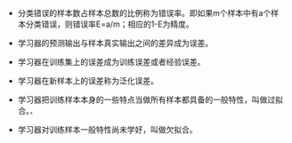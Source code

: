* 分类错误的样本数占样本总数的比例称为错误率。即如果m个样本中有a个样本分类错误，则错误率E=a/m；相应的1-E为精度。

* 学习器的预测输出与样本真实输出之间的差异成为误差。

* 学习器在训练集上的误差成为训练误差或者经验误差。

* 学习器在新样本上的误差称为泛化误差。

* 学习器把训练样本本身的一些特点当做所有样本都具备的一般特性，叫做过拟合。、

* 学习器对训练样本一般特性尚未学好，叫做欠拟合。



